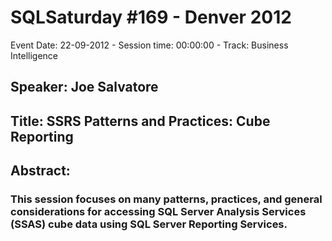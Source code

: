# SQLSaturday #169 - Denver 2012
Event Date: 22-09-2012 - Session time: 00:00:00 - Track: Business Intelligence
## Speaker: Joe Salvatore
## Title: SSRS Patterns and Practices: Cube Reporting
## Abstract:
### This session focuses on many patterns, practices, and general considerations for accessing SQL Server Analysis Services (SSAS) cube data using SQL Server Reporting Services.

